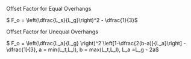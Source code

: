 Offset Factor for Equal Overhangs

$ F_o = \left(\dfrac{L_s}{L_g}\right)^2 - \dfrac{1}{3}$

Offset Factor for Unequal Overhangs

$ F_o = \left(\dfrac{L_a}{L_g} \right)^2 \left[1-\dfrac{2(b-a)}{L_a}\right] - \dfrac{1}{3}, a = min(L_t,L_l), b = max(L_t,L_l), L_a =L_g - 2a$


